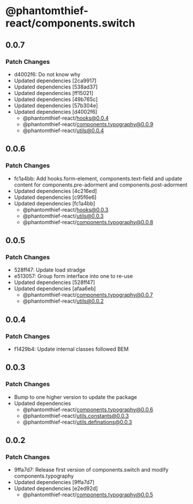 # @phantomthief-react/components.switch

## 0.0.7

### Patch Changes

- d4002f6: Do not know why
- Updated dependencies [2ca9917]
- Updated dependencies [538ad37]
- Updated dependencies [ff15021]
- Updated dependencies [49b765c]
- Updated dependencies [57b304e]
- Updated dependencies [d4002f6]
  - @phantomthief-react/hooks@0.0.4
  - @phantomthief-react/components.typography@0.0.9
  - @phantomthief-react/utils@0.0.4

## 0.0.6

### Patch Changes

- fc1a4bb: Add hooks.form-element, components.text-field and update content for components.pre-adorment and components.post-adorment
- Updated dependencies [4c216ed]
- Updated dependencies [c95f6e6]
- Updated dependencies [fc1a4bb]
  - @phantomthief-react/hooks@0.0.3
  - @phantomthief-react/utils@0.0.3
  - @phantomthief-react/components.typography@0.0.8

## 0.0.5

### Patch Changes

- 528ff47: Update load stradge
- e513057: Group form interface into one to re-use
- Updated dependencies [528ff47]
- Updated dependencies [afaa6eb]
  - @phantomthief-react/components.typography@0.0.7
  - @phantomthief-react/utils@0.0.2

## 0.0.4

### Patch Changes

- f1429b4: Update internal classes followed BEM

## 0.0.3

### Patch Changes

- Bump to one higher version to update the package
- Updated dependencies
  - @phantomthief-react/components.typography@0.0.6
  - @phantomthief-react/utils.constants@0.0.3
  - @phantomthief-react/utils.definations@0.0.3

## 0.0.2

### Patch Changes

- 9ffa7d7: Release first version of components.switch and modify components.typography
- Updated dependencies [9ffa7d7]
- Updated dependencies [e2ed92d]
  - @phantomthief-react/components.typography@0.0.5
